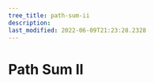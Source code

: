 ```yaml
---
tree_title: path-sum-ii
description: 
last_modified: 2022-06-09T21:23:28.2328
---
```


# Path Sum II
